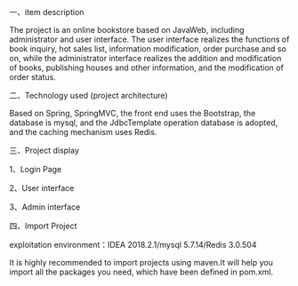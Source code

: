 一、item description 

The project is an online bookstore based on JavaWeb, including administrator and user interface. The user interface realizes the functions of book inquiry, hot sales list, information modification, order purchase and so on, while the administrator interface realizes the addition and modification of books, publishing houses and other information, and the modification of order status.

二、Technology used (project architecture)

Based on Spring, SpringMVC, the front end uses the Bootstrap, the database is mysql, and the JdbcTemplate operation database is adopted, and the caching mechanism uses Redis.

三、Project display

1、Login Page

2、User interface

3、Admin interface

四、Import Project

exploitation environment：IDEA 2018.2.1/mysql 5.7.14/Redis 3.0.504

It is highly recommended to import projects using maven.It will help you import all the packages you need, which have been defined in pom.xml.
